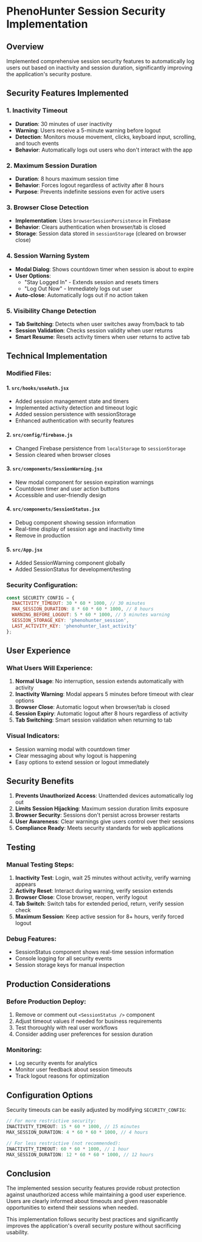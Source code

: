 # PhenoHunter Session Security Implementation

## Overview
Implemented comprehensive session security features to automatically log users out based on inactivity and session duration, significantly improving the application's security posture.

## Security Features Implemented

### 1. **Inactivity Timeout**
- **Duration**: 30 minutes of user inactivity
- **Warning**: Users receive a 5-minute warning before logout
- **Detection**: Monitors mouse movement, clicks, keyboard input, scrolling, and touch events
- **Behavior**: Automatically logs out users who don't interact with the app

### 2. **Maximum Session Duration**
- **Duration**: 8 hours maximum session time
- **Behavior**: Forces logout regardless of activity after 8 hours
- **Purpose**: Prevents indefinite sessions even for active users

### 3. **Browser Close Detection**
- **Implementation**: Uses `browserSessionPersistence` in Firebase
- **Behavior**: Clears authentication when browser/tab is closed
- **Storage**: Session data stored in `sessionStorage` (cleared on browser close)

### 4. **Session Warning System**
- **Modal Dialog**: Shows countdown timer when session is about to expire
- **User Options**: 
  - "Stay Logged In" - Extends session and resets timers
  - "Log Out Now" - Immediately logs out user
- **Auto-close**: Automatically logs out if no action taken

### 5. **Visibility Change Detection**
- **Tab Switching**: Detects when user switches away from/back to tab
- **Session Validation**: Checks session validity when user returns
- **Smart Resume**: Resets activity timers when user returns to active tab

## Technical Implementation

### Modified Files:

#### 1. `src/hooks/useAuth.jsx`
- Added session management state and timers
- Implemented activity detection and timeout logic
- Added session persistence with sessionStorage
- Enhanced authentication with security features

#### 2. `src/config/firebase.js`
- Changed Firebase persistence from `localStorage` to `sessionStorage`
- Session cleared when browser closes

#### 3. `src/components/SessionWarning.jsx`
- New modal component for session expiration warnings
- Countdown timer and user action buttons
- Accessible and user-friendly design

#### 4. `src/components/SessionStatus.jsx`
- Debug component showing session information
- Real-time display of session age and inactivity time
- Remove in production

#### 5. `src/App.jsx`
- Added SessionWarning component globally
- Added SessionStatus for development/testing

### Security Configuration:
```javascript
const SECURITY_CONFIG = {
  INACTIVITY_TIMEOUT: 30 * 60 * 1000, // 30 minutes
  MAX_SESSION_DURATION: 8 * 60 * 60 * 1000, // 8 hours
  WARNING_BEFORE_LOGOUT: 5 * 60 * 1000, // 5 minutes warning
  SESSION_STORAGE_KEY: 'phenohunter_session',
  LAST_ACTIVITY_KEY: 'phenohunter_last_activity'
};
```

## User Experience

### What Users Will Experience:

1. **Normal Usage**: No interruption, session extends automatically with activity
2. **Inactivity Warning**: Modal appears 5 minutes before timeout with clear options
3. **Browser Close**: Automatic logout when browser/tab is closed
4. **Session Expiry**: Automatic logout after 8 hours regardless of activity
5. **Tab Switching**: Smart session validation when returning to tab

### Visual Indicators:
- Session warning modal with countdown timer
- Clear messaging about why logout is happening
- Easy options to extend session or logout immediately

## Security Benefits

1. **Prevents Unauthorized Access**: Unattended devices automatically log out
2. **Limits Session Hijacking**: Maximum session duration limits exposure
3. **Browser Security**: Sessions don't persist across browser restarts
4. **User Awareness**: Clear warnings give users control over their sessions
5. **Compliance Ready**: Meets security standards for web applications

## Testing

### Manual Testing Steps:
1. **Inactivity Test**: Login, wait 25 minutes without activity, verify warning appears
2. **Activity Reset**: Interact during warning, verify session extends
3. **Browser Close**: Close browser, reopen, verify logout
4. **Tab Switch**: Switch tabs for extended period, return, verify session check
5. **Maximum Session**: Keep active session for 8+ hours, verify forced logout

### Debug Features:
- SessionStatus component shows real-time session information
- Console logging for all security events
- Session storage keys for manual inspection

## Production Considerations

### Before Production Deploy:
1. Remove or comment out `<SessionStatus />` component
2. Adjust timeout values if needed for business requirements
3. Test thoroughly with real user workflows
4. Consider adding user preferences for session duration

### Monitoring:
- Log security events for analytics
- Monitor user feedback about session timeouts
- Track logout reasons for optimization

## Configuration Options

Security timeouts can be easily adjusted by modifying `SECURITY_CONFIG`:

```javascript
// For more restrictive security:
INACTIVITY_TIMEOUT: 15 * 60 * 1000, // 15 minutes
MAX_SESSION_DURATION: 4 * 60 * 60 * 1000, // 4 hours

// For less restrictive (not recommended):
INACTIVITY_TIMEOUT: 60 * 60 * 1000, // 1 hour
MAX_SESSION_DURATION: 12 * 60 * 60 * 1000, // 12 hours
```

## Conclusion

The implemented session security features provide robust protection against unauthorized access while maintaining a good user experience. Users are clearly informed about timeouts and given reasonable opportunities to extend their sessions when needed.

This implementation follows security best practices and significantly improves the application's overall security posture without sacrificing usability.
